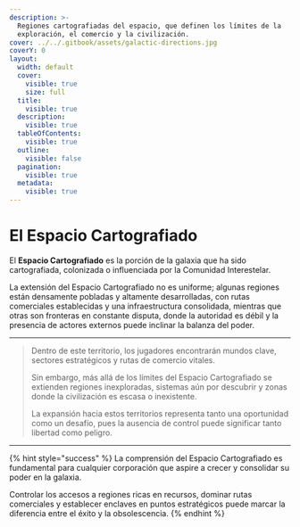 ```yaml
---
description: >-
  Regiones cartografiadas del espacio, que definen los límites de la
  exploración, el comercio y la civilización.
cover: ../../.gitbook/assets/galactic-directions.jpg
coverY: 0
layout:
  width: default
  cover:
    visible: true
    size: full
  title:
    visible: true
  description:
    visible: true
  tableOfContents:
    visible: true
  outline:
    visible: false
  pagination:
    visible: true
  metadata:
    visible: true
---
```


# El Espacio Cartografiado

El **Espacio Cartografiado** es la porción de la galaxia que ha sido cartografiada, colonizada o influenciada por la Comunidad Interestelar.

La extensión del Espacio Cartografiado no es uniforme; algunas regiones están densamente pobladas y altamente desarrolladas, con rutas comerciales establecidas y una infraestructura consolidada, mientras que otras son fronteras en constante disputa, donde la autoridad es débil y la presencia de actores externos puede inclinar la balanza del poder.

***

> Dentro de este territorio, los jugadores encontrarán mundos clave, sectores estratégicos y rutas de comercio vitales.
>
> Sin embargo, más allá de los límites del Espacio Cartografiado se extienden regiones inexploradas, sistemas aún por descubrir y zonas donde la civilización es escasa o inexistente.
>
> La expansión hacia estos territorios representa tanto una oportunidad como un desafío, pues la ausencia de control puede significar tanto libertad como peligro.

***

{% hint style="success" %}
La comprensión del Espacio Cartografiado es fundamental para cualquier corporación que aspire a crecer y consolidar su poder en la galaxia.

Controlar los accesos a regiones ricas en recursos, dominar rutas comerciales y establecer enclaves en puntos estratégicos puede marcar la diferencia entre el éxito y la obsolescencia.
{% endhint %}

